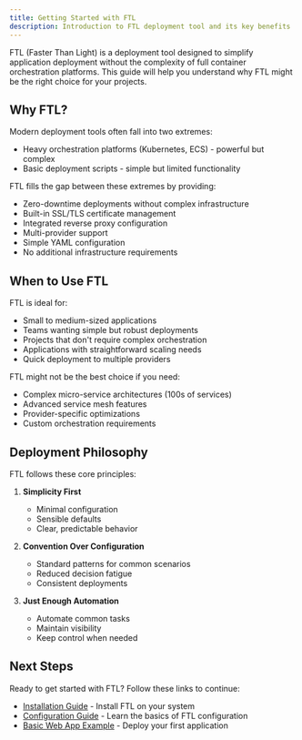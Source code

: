```yaml
---
title: Getting Started with FTL
description: Introduction to FTL deployment tool and its key benefits
---
```


FTL (Faster Than Light) is a deployment tool designed to simplify application deployment without the complexity of full container orchestration platforms. This guide will help you understand why FTL might be the right choice for your projects.

## Why FTL?

Modern deployment tools often fall into two extremes:

- Heavy orchestration platforms (Kubernetes, ECS) - powerful but complex
- Basic deployment scripts - simple but limited functionality

FTL fills the gap between these extremes by providing:

- Zero-downtime deployments without complex infrastructure
- Built-in SSL/TLS certificate management
- Integrated reverse proxy configuration
- Multi-provider support
- Simple YAML configuration
- No additional infrastructure requirements

## When to Use FTL

FTL is ideal for:

- Small to medium-sized applications
- Teams wanting simple but robust deployments
- Projects that don't require complex orchestration
- Applications with straightforward scaling needs
- Quick deployment to multiple providers

FTL might not be the best choice if you need:

- Complex micro-service architectures (100s of services)
- Advanced service mesh features
- Provider-specific optimizations
- Custom orchestration requirements

## Deployment Philosophy

FTL follows these core principles:

1. **Simplicity First**

   - Minimal configuration
   - Sensible defaults
   - Clear, predictable behavior

2. **Convention Over Configuration**

   - Standard patterns for common scenarios
   - Reduced decision fatigue
   - Consistent deployments

3. **Just Enough Automation**
   - Automate common tasks
   - Maintain visibility
   - Keep control when needed

## Next Steps

Ready to get started with FTL? Follow these links to continue:

- [Installation Guide](/guides/installation/) - Install FTL on your system
- [Configuration Guide](/guides/basic-setup/configuration/) - Learn the basics of FTL configuration
- [Basic Web App Example](/examples/simple-webapp/) - Deploy your first application
